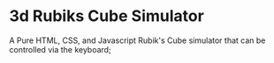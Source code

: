 # 3d Rubiks Cube Simulator
A Pure HTML, CSS, and Javascript Rubik's Cube simulator that can be controlled via the keyboard;
